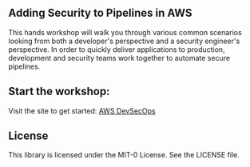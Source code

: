 ## Adding Security to Pipelines in AWS

This hands workshop will walk you through various common scenarios looking from both a developer's perspective and a security engineer's perspective.  In order to quickly deliver applications to production, development and security teams work together to automate secure pipelines.

## Start the workshop:

Visit the site to get started: [AWS DevSecOps](https://catalog.workshops.aws/devsecops)

## License

This library is licensed under the MIT-0 License. See the LICENSE file.
